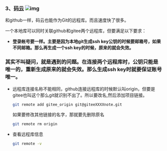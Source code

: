 ### 3、[码云](https://gitee.com/)	 ![img](https://gitee.com/logo.svg?20171024)

和github一样，码云也能作为Git的远程库。而且速度快了很多。

一个本地库可以同时关联github和gitee两个远程库，但要满足以下要求：

- **登录帐号要一样。主要是因为本地git生成ssh key公钥的时候要邮箱号，如果不同邮箱。那么再生成一个ssh key的时候，原来的就会失效。**

### 其实不叫疑问，就是遇到的问题。在连接两个远程库时，公钥只能是唯一的，重新生成原来的就会失效。那么生成ssh key时就要保证账号唯一。

- 远程库连接名称不能相同，github连接远程库的时候默认叫origin，但要是gitee也叫这个那么git就识别不出了。所以要改名,然后添加项目链接。

  ```bash
  git remote add gitee_origin git@giteeXXXXnote.git
  ```

  如果要修改其他链接的名字，那就要先删除原名

  ```bash
  git remote rm origin
  ```


- 查看远程库信息

  ```bash
  git remote -v
  ```

  ​